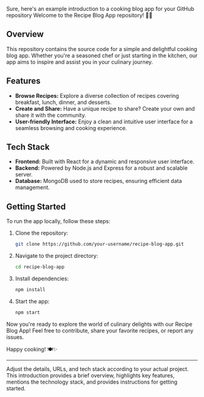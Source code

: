 Sure, here's an example introduction to a cooking blog app for your GitHub repository
Welcome to the Recipe Blog App repository! 🍳📝

## Overview

This repository contains the source code for a simple and delightful cooking blog app. Whether you're a seasoned chef or just starting in the kitchen, our app aims to inspire and assist you in your culinary journey.

## Features

- **Browse Recipes:** Explore a diverse collection of recipes covering breakfast, lunch, dinner, and desserts.
- **Create and Share:** Have a unique recipe to share? Create your own and share it with the community.
- **User-friendly Interface:** Enjoy a clean and intuitive user interface for a seamless browsing and cooking experience.

## Tech Stack

- **Frontend:** Built with React for a dynamic and responsive user interface.
- **Backend:** Powered by Node.js and Express for a robust and scalable server.
- **Database:** MongoDB used to store recipes, ensuring efficient data management.

## Getting Started

To run the app locally, follow these steps:

1. Clone the repository:
   ```bash
   git clone https://github.com/your-username/recipe-blog-app.git
   ```

2. Navigate to the project directory:
   ```bash
   cd recipe-blog-app
   ```

3. Install dependencies:
   ```bash
   npm install
   ```

4. Start the app:
   ```bash
   npm start
   ```

Now you're ready to explore the world of culinary delights with our Recipe Blog App! Feel free to contribute, share your favorite recipes, or report any issues.

Happy cooking! 🍽️✨

---

Adjust the details, URLs, and tech stack according to your actual project. This introduction provides a brief overview, highlights key features, mentions the technology stack, and provides instructions for getting started.

